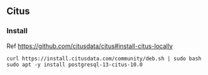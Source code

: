 ## Citus

### Install

Ref https://github.com/citusdata/citus#install-citus-locally

```
curl https://install.citusdata.com/community/deb.sh | sudo bash
sudo apt -y install postgresql-13-citus-10.0
```
